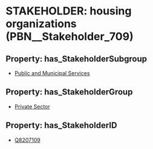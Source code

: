 # STAKEHOLDER: __housing organizations__ (PBN__Stakeholder_709)

## Property: has_StakeholderSubgroup

* [Public and Municipal Services](PBN__StakeholderSubgroup_9)

## Property: has_StakeholderGroup

* [Private Sector](PBN__StakeholderGroup_5)

## Property: has_StakeholderID

* [Q8207109](Q8207109)

